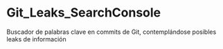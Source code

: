 # Git_Leaks_SearchConsole
Buscador de palabras clave en commits de Git, contemplándose posibles leaks de información
